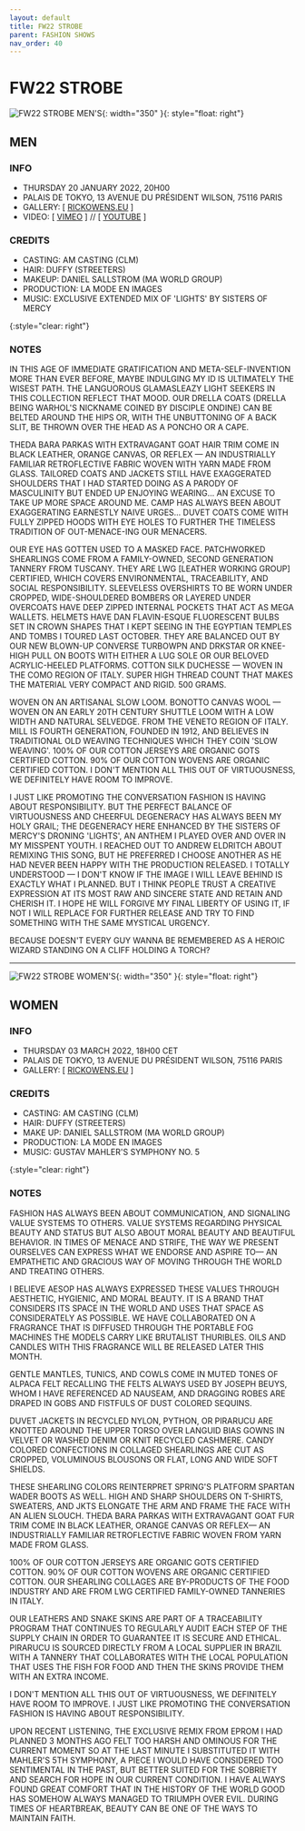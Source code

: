 ```yaml
---
layout: default
title: FW22 STROBE
parent: FASHION SHOWS
nav_order: 40
---
```


# FW22 STROBE

![FW22 STROBE MEN'S](/assets/images/fw22-m.jpg){: width="350" }{: style="float: right"}
## MEN

### INFO

- THURSDAY 20 JANUARY 2022, 20H00
- PALAIS DE TOKYO, 13 AVENUE DU PRÉSIDENT WILSON, 75116 PARIS 
- GALLERY: [ [RICKOWENS.EU](https://www.rickowens.eu/en/IT/collections/men-strobe-fw22) ]
- VIDEO: [ [VIMEO](https://vimeo.com/668660442) ] // [ [YOUTUBE](https://www.youtube.com/watch?v=NM6EuIJxeqc) ]

### CREDITS

- CASTING: AM CASTING (CLM)
- HAIR: DUFFY (STREETERS)
- MAKEUP: DANIEL SALLSTROM (MA WORLD GROUP)
- PRODUCTION: LA MODE EN IMAGES
- MUSIC: EXCLUSIVE EXTENDED MIX OF 'LIGHTS' BY SISTERS OF MERCY

{:style="clear: right"}

### NOTES

IN THIS AGE OF IMMEDIATE GRATIFICATION AND META-SELF-INVENTION MORE THAN EVER BEFORE, MAYBE INDULGING MY ID IS ULTIMATELY THE WISEST PATH. THE LANGUOROUS GLAMASLEAZY LIGHT SEEKERS IN THIS COLLECTION REFLECT THAT MOOD. 
OUR DRELLA COATS (DRELLA BEING WARHOL'S NICKNAME COINED BY DISCIPLE ONDINE) CAN BE BELTED AROUND THE HIPS OR, WITH THE UNBUTTONING OF A BACK SLIT, BE THROWN OVER THE HEAD AS A PONCHO OR A CAPE. 

THEDA BARA PARKAS WITH EXTRAVAGANT GOAT HAIR TRIM COME IN BLACK LEATHER, ORANGE CANVAS, OR REFLEX — AN INDUSTRIALLY FAMILIAR RETROFLECTIVE FABRIC WOVEN WITH YARN MADE FROM GLASS. 
TAILORED COATS AND JACKETS STILL HAVE EXAGGERATED SHOULDERS THAT I HAD STARTED DOING AS A PARODY OF MASCULINITY BUT ENDED UP ENJOYING WEARING... AN EXCUSE TO TAKE UP MORE SPACE AROUND ME. CAMP HAS ALWAYS BEEN ABOUT EXAGGERATING EARNESTLY NAIVE URGES... 
DUVET COATS COME WITH FULLY ZIPPED HOODS WITH EYE HOLES TO FURTHER THE TIMELESS TRADITION OF OUT-MENACE-ING OUR MENACERS. 

OUR EYE HAS GOTTEN USED TO A MASKED FACE. 
PATCHWORKED SHEARLINGS COME FROM A FAMILY-OWNED, SECOND GENERATION TANNERY FROM TUSCANY. THEY ARE LWG [LEATHER WORKING GROUP] CERTIFIED, WHICH COVERS ENVIRONMENTAL, TRACEABILITY, AND SOCIAL RESPONSIBILITY. 
SLEEVELESS OVERSHIRTS TO BE WORN UNDER CROPPED, WIDE-SHOULDERED BOMBERS OR LAYERED UNDER OVERCOATS HAVE DEEP ZIPPED INTERNAL POCKETS THAT ACT AS MEGA WALLETS. 
HELMETS HAVE DAN FLAVIN-ESQUE FLUORESCENT BULBS SET IN CROWN SHAPES THAT I KEPT SEEING IN THE EGYPTIAN TEMPLES AND TOMBS I TOURED LAST OCTOBER. 
THEY ARE BALANCED OUT BY OUR NEW BLOWN-UP CONVERSE TURBOWPN AND DRKSTAR OR KNEE- HIGH PULL ON BOOTS WITH EITHER A LUG SOLE OR OUR BELOVED ACRYLIC-HEELED PLATFORMS. 
COTTON SILK DUCHESSE — WOVEN IN THE COMO REGION OF ITALY. SUPER HIGH THREAD COUNT THAT MAKES THE MATERIAL VERY COMPACT AND RIGID. 500 GRAMS. 

WOVEN ON AN ARTISANAL SLOW LOOM. 
BONOTTO CANVAS WOOL — WOVEN ON AN EARLY 20TH CENTURY SHUTTLE LOOM WITH A LOW WIDTH AND NATURAL SELVEDGE. FROM THE VENETO REGION OF ITALY. MILL IS FOURTH GENERATION, FOUNDED IN 1912, AND BELIEVES IN TRADITIONAL OLD WEAVING TECHNIQUES WHICH THEY COIN 'SLOW WEAVING'. 
100% OF OUR COTTON JERSEYS ARE ORGANIC GOTS CERTIFIED COTTON. 
90% OF OUR COTTON WOVENS ARE ORGANIC CERTIFIED COTTON. 
I DON'T MENTION ALL THIS OUT OF VIRTUOUSNESS, WE DEFINITELY HAVE ROOM TO IMPROVE. 

I JUST LIKE PROMOTING THE CONVERSATION FASHION IS HAVING ABOUT RESPONSIBILITY. 
BUT THE PERFECT BALANCE OF VIRTUOUSNESS AND CHEERFUL DEGENERACY HAS ALWAYS BEEN MY HOLY GRAIL; THE DEGENERACY HERE ENHANCED BY THE SISTERS OF MERCY'S DRONING 'LIGHTS', AN ANTHEM I PLAYED OVER AND OVER IN MY MISSPENT YOUTH. I REACHED OUT TO ANDREW ELDRITCH ABOUT REMIXING THIS SONG, BUT HE PREFERRED I CHOOSE ANOTHER AS HE HAD NEVER BEEN HAPPY WITH THE PRODUCTION RELEASED. I TOTALLY UNDERSTOOD — I DON'T KNOW IF THE IMAGE I WILL LEAVE BEHIND IS EXACTLY WHAT I PLANNED. BUT I THINK PEOPLE TRUST A CREATIVE EXPRESSION AT ITS MOST RAW AND SINCERE STATE AND RETAIN AND CHERISH IT. I HOPE HE WILL FORGIVE MY FINAL LIBERTY OF USING IT, IF NOT I WILL REPLACE FOR FURTHER RELEASE AND TRY TO FIND SOMETHING WITH THE SAME MYSTICAL URGENCY. 

BECAUSE DOESN'T EVERY GUY WANNA BE REMEMBERED AS A HEROIC WIZARD STANDING ON A CLIFF HOLDING A TORCH? 


---
![FW22 STROBE WOMEN'S](/assets/images/fw22-w.jpg){: width="350" }{: style="float: right"}
## WOMEN

### INFO

- THURSDAY 03 MARCH 2022, 18H00 CET
- PALAIS DE TOKYO, 13 AVENUE DU PRÉSIDENT WILSON, 75116 PARIS
- GALLERY: [ [RICKOWENS.EU](https://www.rickowens.eu/en/IT/collections/women-strobe-fw22) ]

### CREDITS

- CASTING: AM CASTING (CLM)
- HAIR: DUFFY (STREETERS)
- MAKE UP: DANIEL SALLSTROM (MA WORLD GROUP)
- PRODUCTION: LA MODE EN IMAGES
- MUSIC: GUSTAV MAHLER'S SYMPHONY NO. 5

{:style="clear: right"}

### NOTES

FASHION HAS ALWAYS BEEN ABOUT COMMUNICATION, AND SIGNALING VALUE SYSTEMS TO OTHERS. VALUE SYSTEMS REGARDING PHYSICAL BEAUTY AND STATUS BUT ALSO ABOUT MORAL BEAUTY AND BEAUTIFUL BEHAVIOR. IN TIMES OF MENACE AND STRIFE, THE WAY WE PRESENT OURSELVES CAN EXPRESS WHAT WE ENDORSE AND ASPIRE TO— AN EMPATHETIC AND GRACIOUS WAY OF MOVING THROUGH THE WORLD AND TREATING OTHERS.

I BELIEVE AESOP HAS ALWAYS EXPRESSED THESE VALUES THROUGH AESTHETIC, HYGIENIC, AND MORAL BEAUTY. IT IS A BRAND THAT CONSIDERS ITS SPACE IN THE WORLD AND USES THAT SPACE AS CONSIDERATELY AS POSSIBLE. WE HAVE COLLABORATED ON A FRAGRANCE THAT IS DIFFUSED THROUGH THE PORTABLE FOG MACHINES THE MODELS CARRY LIKE BRUTALIST THURIBLES. OILS AND CANDLES WITH THIS FRAGRANCE WILL BE RELEASED LATER THIS MONTH.

GENTLE MANTLES, TUNICS, AND COWLS COME IN MUTED TONES OF ALPACA FELT RECALLING THE FELTS ALWAYS USED BY JOSEPH BEUYS, WHOM I HAVE REFERENCED AD NAUSEAM, AND DRAGGING ROBES ARE DRAPED IN GOBS AND FISTFULS OF DUST COLORED SEQUINS.

DUVET JACKETS IN RECYCLED NYLON, PYTHON, OR PIRARUCU ARE KNOTTED AROUND THE UPPER TORSO OVER LANGUID BIAS GOWNS IN VELVET OR WASHED DENIM OR KNIT RECYCLED CASHMERE.
CANDY COLORED CONFECTIONS IN COLLAGED SHEARLINGS ARE CUT AS CROPPED, VOLUMINOUS BLOUSONS OR FLAT, LONG AND WIDE SOFT SHIELDS.

THESE SHEARLING COLORS REINTERPRET SPRING'S PLATFORM SPARTAN WADER BOOTS AS WELL.
HIGH AND SHARP SHOULDERS ON T-SHIRTS, SWEATERS, AND JKTS ELONGATE THE ARM AND FRAME THE FACE WITH AN ALIEN SLOUCH.
THEDA BARA PARKAS WITH EXTRAVAGANT GOAT FUR TRIM COME IN BLACK LEATHER, ORANGE CANVAS OR REFLEX— AN INDUSTRIALLY FAMILIAR RETROFLECTIVE FABRIC WOVEN FROM YARN MADE FROM GLASS.

100% OF OUR COTTON JERSEYS ARE ORGANIC GOTS CERTIFIED COTTON.
90% OF OUR COTTON WOVENS ARE ORGANIC CERTIFIED COTTON.
OUR SHEARLING COLLAGES ARE BY-PRODUCTS OF THE FOOD INDUSTRY AND ARE FROM LWG CERTIFIED FAMILY-OWNED TANNERIES IN ITALY.

OUR LEATHERS AND SNAKE SKINS ARE PART OF A TRACEABILITY PROGRAM THAT CONTINUES TO REGULARLY AUDIT EACH STEP OF THE SUPPLY CHAIN IN ORDER TO GUARANTEE IT IS SECURE AND ETHICAL.
 PIRARUCU IS SOURCED DIRECTLY FROM A LOCAL SUPPLIER IN BRAZIL WITH A TANNERY THAT COLLABORATES WITH THE LOCAL POPULATION THAT USES THE FISH FOR FOOD AND THEN THE SKINS PROVIDE THEM WITH AN EXTRA INCOME.

I DON'T MENTION ALL THIS OUT OF VIRTUOUSNESS, WE DEFINITELY HAVE ROOM TO IMPROVE. I JUST LIKE PROMOTING THE CONVERSATION FASHION IS HAVING ABOUT RESPONSIBILITY.

UPON RECENT LISTENING, THE EXCLUSIVE REMIX FROM EPROM I HAD PLANNED 3 MONTHS AGO FELT TOO HARSH AND OMINOUS FOR THE CURRENT MOMENT SO AT THE LAST MINUTE I SUBSTITUTED IT WITH MAHLER'S 5TH SYMPHONY, A PIECE I WOULD HAVE CONSIDERED TOO SENTIMENTAL IN THE PAST, BUT BETTER SUITED FOR THE SOBRIETY AND SEARCH FOR HOPE IN OUR CURRENT CONDITION.
I HAVE ALWAYS FOUND GREAT COMFORT THAT IN THE HISTORY OF THE WORLD GOOD HAS SOMEHOW ALWAYS MANAGED TO TRIUMPH OVER EVIL. DURING TIMES OF HEARTBREAK, BEAUTY CAN BE ONE OF THE WAYS TO MAINTAIN FAITH.
